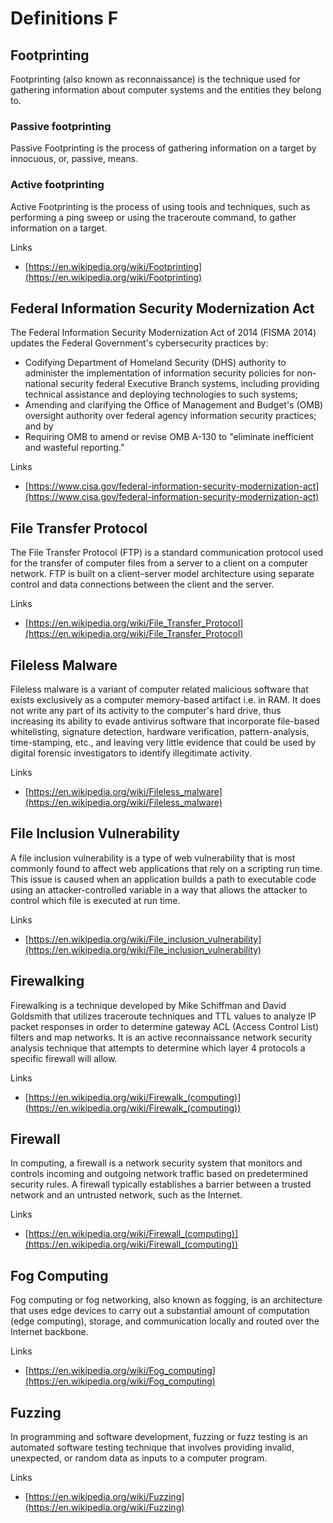# Definitions F

## Footprinting
Footprinting (also known as reconnaissance) is the technique used for gathering information about computer systems and the entities they belong to.

### Passive footprinting
Passive Footprinting is the process of gathering information on a target by innocuous, or, passive, means.

### Active footprinting
Active Footprinting is the process of using tools and techniques, such as performing a ping sweep or using the traceroute command, to gather information on a target.

Links
- [https://en.wikipedia.org/wiki/Footprinting](https://en.wikipedia.org/wiki/Footprinting)

## Federal Information Security Modernization Act
The Federal Information Security Modernization Act of 2014 (FISMA 2014) updates the Federal Government's cybersecurity practices by:
- Codifying Department of Homeland Security (DHS) authority to administer the implementation of information security policies for non-national security federal Executive Branch systems, including providing technical assistance and deploying technologies to such systems;
- Amending and clarifying the Office of Management and Budget's (OMB) oversight authority over federal agency information security practices; and by
- Requiring OMB to amend or revise OMB A-130 to "eliminate inefficient and wasteful reporting."

Links
- [https://www.cisa.gov/federal-information-security-modernization-act](https://www.cisa.gov/federal-information-security-modernization-act)

## File Transfer Protocol
The File Transfer Protocol (FTP) is a standard communication protocol used for the transfer of computer files from a server to a client on a computer network. FTP is built on a client–server model architecture using separate control and data connections between the client and the server.

Links
- [https://en.wikipedia.org/wiki/File_Transfer_Protocol](https://en.wikipedia.org/wiki/File_Transfer_Protocol)

## Fileless Malware
Fileless malware is a variant of computer related malicious software that exists exclusively as a computer memory-based artifact i.e. in RAM.
It does not write any part of its activity to the computer's hard drive, thus increasing its ability to evade antivirus software that incorporate file-based whitelisting, signature detection, hardware verification, pattern-analysis, time-stamping, etc., and leaving very little evidence that could be used by digital forensic investigators to identify illegitimate activity.

Links
- [https://en.wikipedia.org/wiki/Fileless_malware](https://en.wikipedia.org/wiki/Fileless_malware)

## File Inclusion Vulnerability
A file inclusion vulnerability is a type of web vulnerability that is most commonly found to affect web applications that rely on a scripting run time.
This issue is caused when an application builds a path to executable code using an attacker-controlled variable in a way that allows the attacker to control which file is executed at run time.

Links
- [https://en.wikipedia.org/wiki/File_inclusion_vulnerability](https://en.wikipedia.org/wiki/File_inclusion_vulnerability)

## Firewalking
Firewalking is a technique developed by Mike Schiffman and David Goldsmith that utilizes traceroute techniques and TTL values to analyze IP packet responses in order to determine gateway ACL (Access Control List) filters and map networks.
It is an active reconnaissance network security analysis technique that attempts to determine which layer 4 protocols a specific firewall will allow.

Links
- [https://en.wikipedia.org/wiki/Firewalk_(computing)](https://en.wikipedia.org/wiki/Firewalk_(computing))

## Firewall
In computing, a firewall is a network security system that monitors and controls incoming and outgoing network traffic based on predetermined security rules.
A firewall typically establishes a barrier between a trusted network and an untrusted network, such as the Internet.

Links
- [https://en.wikipedia.org/wiki/Firewall_(computing)](https://en.wikipedia.org/wiki/Firewall_(computing))

## Fog Computing
Fog computing or fog networking, also known as fogging, is an architecture that uses edge devices to carry out a substantial amount of computation (edge computing), storage, and communication locally and routed over the Internet backbone.

Links
- [https://en.wikipedia.org/wiki/Fog_computing](https://en.wikipedia.org/wiki/Fog_computing)

## Fuzzing
In programming and software development, fuzzing or fuzz testing is an automated software testing technique that involves providing invalid, unexpected, or random data as inputs to a computer program.

Links
- [https://en.wikipedia.org/wiki/Fuzzing](https://en.wikipedia.org/wiki/Fuzzing)
